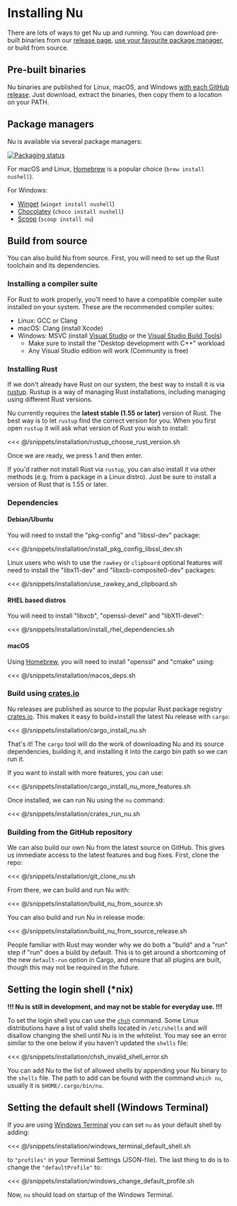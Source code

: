 # Installing Nu

There are lots of ways to get Nu up and running. You can download pre-built binaries from our [release page](https://github.com/nushell/nushell/releases), [use your favourite package manager](https://repology.org/project/nushell/versions), or build from source.

## Pre-built binaries

Nu binaries are published for Linux, macOS, and Windows [with each GitHub release](https://github.com/nushell/nushell/releases). Just download, extract the binaries, then copy them to a location on your PATH.

## Package managers

Nu is available via several package managers:

[![Packaging status](https://repology.org/badge/vertical-allrepos/nushell.svg)](https://repology.org/project/nushell/versions)

For macOS and Linux, [Homebrew](https://brew.sh/) is a popular choice (`brew install nushell`).

For Windows:
- [Winget](https://docs.microsoft.com/en-us/windows/package-manager/winget/) (`winget install nushell`)
- [Chocolatey](https://chocolatey.org/) (`choco install nushell`)
- [Scoop](https://scoop.sh/) (`scoop install nu`)

## Build from source

You can also build Nu from source. First, you will need to set up the Rust toolchain and its dependencies.

### Installing a compiler suite

For Rust to work properly, you'll need to have a compatible compiler suite installed on your system. These are the recommended compiler suites:

* Linux: GCC or Clang
* macOS: Clang (install Xcode)
* Windows: MSVC (install [Visual Studio](https://visualstudio.microsoft.com/vs/community/) or the [Visual Studio Build Tools](https://visualstudio.microsoft.com/downloads/#build-tools-for-visual-studio-2022))
    * Make sure to install the "Desktop development with C++" workload
    * Any Visual Studio edition will work (Community is free)

### Installing Rust

If we don't already have Rust on our system, the best way to install it is via [rustup](https://rustup.rs/). Rustup is a way of managing Rust installations, including managing using different Rust versions. 

Nu currently requires the **latest stable (1.55 or later)** version of Rust. The best way is to let `rustup` find the correct version for you. When you first open `rustup` it will ask what version of Rust you wish to install:

<<< @/snippets/installation/rustup_choose_rust_version.sh

Once we are ready, we press 1 and then enter.

If you'd rather not install Rust via `rustup`, you can also install it via other methods (e.g. from a package in a Linux distro). Just be sure to install a version of Rust that is 1.55 or later.

### Dependencies

#### Debian/Ubuntu

You will need to install the "pkg-config" and "libssl-dev" package:

<<< @/snippets/installation/install_pkg_config_libssl_dev.sh

Linux users who wish to use the `rawkey` or `clipboard` optional features will need to install the "libx11-dev" and "libxcb-composite0-dev" packages:

<<< @/snippets/installation/use_rawkey_and_clipboard.sh

#### RHEL based distros

You will need to install "libxcb", "openssl-devel" and "libX11-devel":

<<< @/snippets/installation/install_rhel_dependencies.sh

#### macOS

Using [Homebrew](https://brew.sh/), you will need to install "openssl" and "cmake" using: 

<<< @/snippets/installation/macos_deps.sh

### Build using [crates.io](https://crates.io)

Nu releases are published as source to the popular Rust package registry [crates.io](https://crates.io/). This makes it easy to build+install the latest Nu release with `cargo`:

<<< @/snippets/installation/cargo_install_nu.sh

That's it! The `cargo` tool will do the work of downloading Nu and its source dependencies, building it, and installing it into the cargo bin path so we can run it.

If you want to install with more features, you can use:

<<< @/snippets/installation/cargo_install_nu_more_features.sh

Once installed, we can run Nu using the `nu` command:

<<< @/snippets/installation/crates_run_nu.sh

### Building from the GitHub repository

We can also build our own Nu from the latest source on GitHub. This gives us immediate access to the latest features and bug fixes. First, clone the repo:

<<< @/snippets/installation/git_clone_nu.sh

From there, we can build and run Nu with:

<<< @/snippets/installation/build_nu_from_source.sh

You can also build and run Nu in release mode:

<<< @/snippets/installation/build_nu_from_source_release.sh

People familiar with Rust may wonder why we do both a "build" and a "run" step if "run" does a build by default. This is to get around a shortcoming of the new `default-run` option in Cargo, and ensure that all plugins are built, though this may not be required in the future.

## Setting the login shell (*nix)

**!!! Nu is still in development, and may not be stable for everyday use. !!!**

To set the login shell you can use the [`chsh`](https://linux.die.net/man/1/chsh) command.
Some Linux distributions have a list of valid shells located in `/etc/shells` and will disallow changing the shell until Nu is in the whitelist. You may see an error similar to the one below if you haven't updated the `shells` file:

<<< @/snippets/installation/chsh_invalid_shell_error.sh

You can add Nu to the list of allowed shells by appending your Nu binary to the `shells` file.
The path to add can be found with the command `which nu`, usually it is `$HOME/.cargo/bin/nu`.


## Setting the default shell (Windows Terminal)

If you are using [Windows Terminal](https://github.com/microsoft/terminal) you can set `nu` as your default shell by adding:

<<< @/snippets/installation/windows_terminal_default_shell.sh

to  `"profiles"` in your Terminal Settings (JSON-file). The last thing to do is to change the `"defaultProfile"` to:

<<< @/snippets/installation/windows_change_default_profile.sh

Now, `nu` should load on startup of the Windows Terminal.
